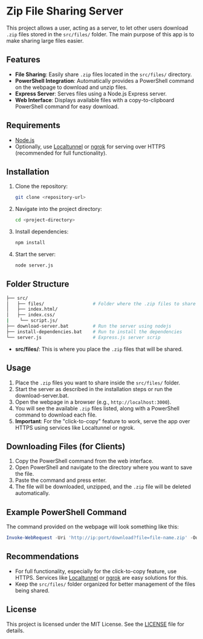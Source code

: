 

# Zip File Sharing Server

This project allows a user, acting as a server, to let other users download `.zip` files stored in the `src/files/` folder. The main purpose of this app is to make sharing large files easier.

## Features
- **File Sharing**: Easily share `.zip` files located in the `src/files/` directory.
- **PowerShell Integration**: Automatically provides a PowerShell command on the webpage to download and unzip files.
- **Express Server**: Serves files using a Node.js Express server.
- **Web Interface**: Displays available files with a copy-to-clipboard PowerShell command for easy download.

## Requirements
- [Node.js](https://nodejs.org/)
- Optionally, use [Localtunnel](https://localtunnel.github.io/www/) or [ngrok](https://ngrok.com/) for serving over HTTPS (recommended for full functionality).

## Installation
1. Clone the repository:
   ```bash
   git clone <repository-url>
   ```
2. Navigate into the project directory:
   ```bash
   cd <project-directory>
   ```
3. Install dependencies:
   ```bash
   npm install
   ```
4. Start the server:
   ```bash
   node server.js
   ```

## Folder Structure
```bash
├── src/
│   ├── files/          		# Folder where the .zip files to share are placed
│   ├── index.html/     
│   ├── index.css/
|	 └── script.js/
├── download-server.bat 		# Run the server using nodejs
├── install-dependencies.bat 	# Run to install the dependencies
└── server.js					# Express.js server scrip

```
- **src/files/**: This is where you place the `.zip` files that will be shared.

## Usage
1. Place the `.zip` files you want to share inside the `src/files/` folder.
2. Start the server as described in the installation steps or run the download-server.bat.
3. Open the webpage in a browser (e.g., `http://localhost:3000`).
4. You will see the available `.zip` files listed, along with a PowerShell command to download each file.
5. **Important**: For the "click-to-copy" feature to work, serve the app over HTTPS using services like Localtunnel or ngrok.

## Downloading Files (for Clients)
1. Copy the PowerShell command from the web interface.
2. Open PowerShell and navigate to the directory where you want to save the file.
3. Paste the command and press enter.
4. The file will be downloaded, unzipped, and the `.zip` file will be deleted automatically.

## Example PowerShell Command
The command provided on the webpage will look something like this:
```powershell
Invoke-WebRequest -Uri 'http://ip:port/download?file=file-name.zip' -OutFile (Join-Path $(Get-Location) 'file-name.zip'); Expand-Archive -Path (Join-Path $(Get-Location) 'file-name.zip') -DestinationPath $(Get-Location) -Force; Remove-Item -Path (Join-Path $(Get-Location) 'file-name.zip') -Force;"
```

## Recommendations
- For full functionality, especially for the click-to-copy feature, use HTTPS. Services like [Localtunnel](https://localtunnel.github.io/www/) or [ngrok](https://ngrok.com/) are easy solutions for this.
- Keep the `src/files/` folder organized for better management of the files being shared.

## License
This project is licensed under the MIT License. See the [LICENSE](https://opensource.org/license/mit) file for details.